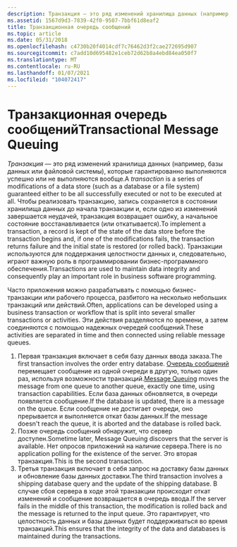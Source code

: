 ```yaml
---
description: Транзакция — это ряд изменений хранилища данных (например, базы данных или файловой системы), которые гарантированно выполняются успешно или не выполняются вообще.
ms.assetid: 1567d9d3-7839-42f0-9507-7bbf61d8eaf2
title: Транзакционная очередь сообщений
ms.topic: article
ms.date: 05/31/2018
ms.openlocfilehash: c4730b20f4014cdf7c76462d3f2cae272695d907
ms.sourcegitcommit: c7add10d695482e1ceb72d62b8a4ebd84ea050f7
ms.translationtype: MT
ms.contentlocale: ru-RU
ms.lasthandoff: 01/07/2021
ms.locfileid: "104072417"
---
```

# <a name="transactional-message-queuing"></a><span data-ttu-id="98dad-103">Транзакционная очередь сообщений</span><span class="sxs-lookup"><span data-stu-id="98dad-103">Transactional Message Queuing</span></span>

<span data-ttu-id="98dad-104">*Транзакция* — это ряд изменений хранилища данных (например, базы данных или файловой системы), которые гарантированно выполняются успешно или не выполняются вообще.</span><span class="sxs-lookup"><span data-stu-id="98dad-104">A *transaction* is a series of modifications of a data store (such as a database or a file system) guaranteed either to be all successfully executed or not to be executed at all.</span></span> <span data-ttu-id="98dad-105">Чтобы реализовать транзакцию, запись сохраняется в состоянии хранилища данных до начала транзакции и, если одно из изменений завершается неудачей, транзакция возвращает ошибку, а начальное состояние восстанавливается (или откатывается).</span><span class="sxs-lookup"><span data-stu-id="98dad-105">To implement a transaction, a record is kept of the state of the data store before the transaction begins and, if one of the modifications fails, the transaction returns failure and the initial state is restored (or rolled back).</span></span> <span data-ttu-id="98dad-106">Транзакции используются для поддержания целостности данных и, следовательно, играют важную роль в программировании бизнес-программного обеспечения.</span><span class="sxs-lookup"><span data-stu-id="98dad-106">Transactions are used to maintain data integrity and consequently play an important role in business software programming.</span></span>

<span data-ttu-id="98dad-107">Часто приложения можно разрабатывать с помощью бизнес-транзакции или рабочего процесса, разбитого на несколько небольших транзакций или действий.</span><span class="sxs-lookup"><span data-stu-id="98dad-107">Often, applications can be developed using a business transaction or workflow that is split into several smaller transactions or activities.</span></span> <span data-ttu-id="98dad-108">Эти действия разделяются по времени, а затем соединяются с помощью надежных очередей сообщений.</span><span class="sxs-lookup"><span data-stu-id="98dad-108">These activities are separated in time and then connected using reliable message queues.</span></span>

1.  <span data-ttu-id="98dad-109">Первая транзакция включает в себя базу данных ввода заказа.</span><span class="sxs-lookup"><span data-stu-id="98dad-109">The first transaction involves the order entry database.</span></span> <span data-ttu-id="98dad-110">[Очередь сообщений](/previous-versions/windows/desktop/legacy/ms711472(v=vs.85)) перемещает сообщение из одной очереди в другую, только один раз, используя возможности транзакций.</span><span class="sxs-lookup"><span data-stu-id="98dad-110">[Message Queuing](/previous-versions/windows/desktop/legacy/ms711472(v=vs.85)) moves the message from one queue to another queue, exactly one time, using transaction capabilities.</span></span> <span data-ttu-id="98dad-111">Если база данных обновляется, в очереди появляется сообщение.</span><span class="sxs-lookup"><span data-stu-id="98dad-111">If the database is updated, there is a message on the queue.</span></span> <span data-ttu-id="98dad-112">Если сообщение не достигает очереди, оно прерывается и выполняется откат базы данных.</span><span class="sxs-lookup"><span data-stu-id="98dad-112">If the message doesn't reach the queue, it is aborted and the database is rolled back.</span></span>
2.  <span data-ttu-id="98dad-113">Позже очередь сообщений обнаружит, что сервер доступен.</span><span class="sxs-lookup"><span data-stu-id="98dad-113">Sometime later, Message Queuing discovers that the server is available.</span></span> <span data-ttu-id="98dad-114">Нет опросов приложений на наличие сервера.</span><span class="sxs-lookup"><span data-stu-id="98dad-114">There is no application polling for the existence of the server.</span></span> <span data-ttu-id="98dad-115">Это вторая транзакция.</span><span class="sxs-lookup"><span data-stu-id="98dad-115">This is the second transaction.</span></span>
3.  <span data-ttu-id="98dad-116">Третья транзакция включает в себя запрос на доставку базы данных и обновление базы данных доставки.</span><span class="sxs-lookup"><span data-stu-id="98dad-116">The third transaction involves a shipping database query and the update of the shipping database.</span></span> <span data-ttu-id="98dad-117">В случае сбоя сервера в ходе этой транзакции происходит откат изменений и сообщение возвращается в очередь ввода.</span><span class="sxs-lookup"><span data-stu-id="98dad-117">If the server fails in the middle of this transaction, the modification is rolled back and the message is returned to the input queue.</span></span> <span data-ttu-id="98dad-118">Это гарантирует, что целостность данных и базы данных будет поддерживаться во время транзакций.</span><span class="sxs-lookup"><span data-stu-id="98dad-118">This ensures that the integrity of the data and databases is maintained during the transactions.</span></span>

 

 




